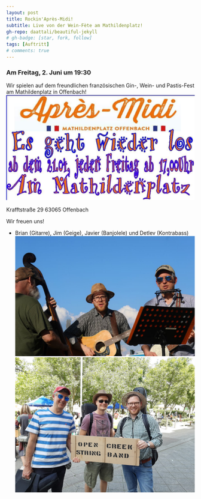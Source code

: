 ```yaml
---
layout: post
title: Rockin'Après-Midi!
subtitle: Live von der Wein-Fète am Mathildenplatz!
gh-repo: daattali/beautiful-jekyll
# gh-badge: [star, fork, follow]
tags: [Auftritt]
# comments: true
---
```


### Am Freitag, 2. Juni um 19:30

Wir spielen auf dem freundlichen französischen Gin-, Wein- und Pastis-Fest am Mathildenplatz in Offenbach!
![](/assets/img/apresMidi.jpg)

Krafftstraße 29
63065 Offenbach

Wir freuen uns!

- Brian (Gitarre), Jim (Geige), Javier (Banjolele) und Detlev (Kontrabass)
![](/assets/img/maindetlev2.jpg)
![](/assets/img/opencreeksmiles.jpeg)